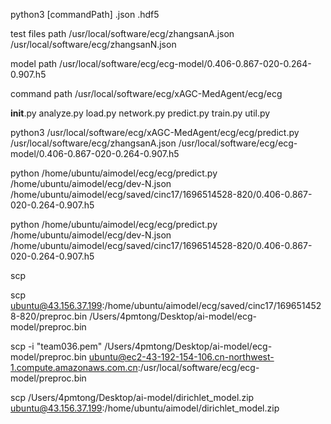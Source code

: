 python3 [commandPath] <dataset>.json <model>.hdf5


test files path
/usr/local/software/ecg/zhangsanA.json
/usr/local/software/ecg/zhangsanN.json

model path
/usr/local/software/ecg/ecg-model/0.406-0.867-020-0.264-0.907.h5


command path
/usr/local/software/ecg/xAGC-MedAgent/ecg/ecg

__init__.py  analyze.py  load.py  network.py  predict.py  train.py  util.py


python3 /usr/local/software/ecg/xAGC-MedAgent/ecg/ecg/predict.py /usr/local/software/ecg/zhangsanA.json /usr/local/software/ecg/ecg-model/0.406-0.867-020-0.264-0.907.h5

python /home/ubuntu/aimodel/ecg/ecg/predict.py /home/ubuntu/aimodel/ecg/dev-N.json /home/ubuntu/aimodel/ecg/saved/cinc17/1696514528-820/0.406-0.867-020-0.264-0.907.h5

python /home/ubuntu/aimodel/ecg/ecg/predict.py /home/ubuntu/aimodel/ecg/dev-N.json /home/ubuntu/aimodel/ecg/saved/cinc17/1696514528-820/0.406-0.867-020-0.264-0.907.h5



scp

scp ubuntu@43.156.37.199:/home/ubuntu/aimodel/ecg/saved/cinc17/1696514528-820/preproc.bin /Users/4pmtong/Desktop/ai-model/ecg-model/preproc.bin

scp -i "team036.pem"  /Users/4pmtong/Desktop/ai-model/ecg-model/preproc.bin ubuntu@ec2-43-192-154-106.cn-northwest-1.compute.amazonaws.com.cn:/usr/local/software/ecg/ecg-model/preproc.bin

scp /Users/4pmtong/Desktop/ai-model/dirichlet_model.zip ubuntu@43.156.37.199:/home/ubuntu/aimodel/dirichlet_model.zip



